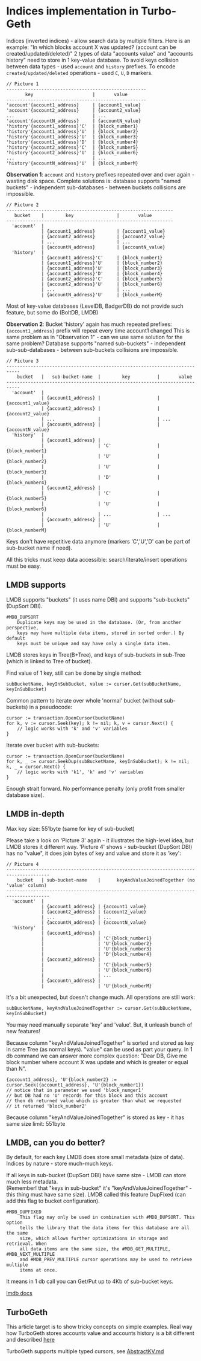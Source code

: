 Indices implementation in Turbo-Geth
====================================

Indices (inverted indices) - allow search data by multiple filters. 
Here is an example: "In which blocks account X was updated? (account can be created/updated/deleted)"
2 types of data "accounts value" and "accounts history" need to store in 1 key-value database.
To avoid keys collision between data types - used `account` and `history` prefixes.
To encode `created/updated/deleted` operations - used `C`, `U`, `D` markers. 

```
// Picture 1  
----------------------------------------------------
       key                      |       value
----------------------------------------------------
'account'{account1_address}     | {account1_value}
'account'{account2_address}     | {account2_value}
...                             | ...
'account'{accountN_address}     | {accountN_value}
'history'{account1_address}'C'  | {block_number1}
'history'{account1_address}'U'  | {block_number2}
'history'{account1_address}'U'  | {block_number3}
'history'{account1_address}'D'  | {block_number4}
'history'{account2_address}'C'  | {block_number5}
'history'{account2_address}'U'  | {block_number6}
...                             | ...
'history'{accountN_address}'U'  | {block_numberM}
```

**Observation 1**: `account` and `history` prefixes repeated over and over again - wasting disk space.
Complete solutions is: database supports "named buckets" - independent sub-databases - between buckets collisions are impossible.

```
// Picture 2
--------------------------------------------------------------
   bucket    |        key                |       value
--------------------------------------------------------------
  'account'  |
             | {account1_address}        | {account1_value}
             | {account2_address}        | {account2_value}
             | ...                       | ...
             | {accountN_address}        | {accountN_value}
  'history'  | 
             | {account1_address}'C'     | {block_number1}
             | {account1_address}'U'     | {block_number2}
             | {account1_address}'U'     | {block_number3}
             | {account1_address}'D'     | {block_number4}
             | {account2_address}'C'     | {block_number5}
             | {account2_address}'U'     | {block_number6}
             | ...                       | ...
             | {accountN_address}'U'     | {block_numberM}
```
Most of key-value databases (LevelDB, BadgerDB) do not provide such feature, but some do (BoltDB, LMDB)

**Observation 2**: Bucket 'history' again has much repeated prefixes: `{account1_address}` prefix will repeat every time account1 changed
This is same problem as in "Observation 1" - can we use same solution for the same problem?
Database supports "named sub-buckets" - independent sub-sub-databases - between sub-buckets collisions are impossible.

```
// Picture 3
---------------------------------------------------------------------------
    bucket   |   sub-bucket-name  |        key          |       value
---------------------------------------------------------------------------
  'account'  |
             | {account1_address} |                     | {account1_value}
             | {account2_address} |                     | {account2_value}
             | ...                |                     | ...
             | {accountN_address} |                     | {accountN_value}
  'history'  | 
             | {account1_address} |
             |                    | 'C'                 | {block_number1}
             |                    | 'U'                 | {block_number2}
             |                    | 'U'                 | {block_number3}
             |                    | 'D'                 | {block_number4}
             | {account2_address} |
             |                    | 'C'                 | {block_number5}
             |                    | 'U'                 | {block_number6}
             |                    | ...                 | ...
             | {accountn_address} |                
             |                    | 'U'                 | {block_numberM}
```

Keys don't have repetitive data anymore (markers 'C','U','D' can be part of sub-bucket name if need).

All this tricks must keep data accessible: search/iterate/insert operations must be easy.    

LMDB supports 
-------------
 
LMDB supports "buckets" (it uses name DBI) and supports "sub-buckets" (DupSort DBI).
```
#MDB_DUPSORT
    Duplicate keys may be used in the database. (Or, from another perspective,
    keys may have multiple data items, stored in sorted order.) By default
    keys must be unique and may have only a single data item.
``` 

LMDB stores keys in Tree(B+Tree), and keys of sub-buckets in sub-Tree (which is linked to Tree of bucket).

Find value of 1 key, still can be done by single method:  
```
subBucketName, keyInSubBucket, value := cursor.Get(subBucketName, keyInSubBucket)
```

Common pattern to iterate over whole 'normal' bucket (without sub-buckets) in a pseudocode:
```
cursor := transaction.OpenCursor(bucketName)
for k, v := cursor.Seek(key); k != nil; k, v = cursor.Next() {
    // logic works with 'k' and 'v' variables
} 
```

Iterate over bucket with sub-buckets: 
```
cursor := transaction.OpenCursor(bucketName)
for k, _ := cursor.SeekDup(subBucketName, keyInSubBucket); k != nil; k, _ = cursor.Next() {
    // logic works with 'k1', 'k' and 'v' variables
} 
```

Enough strait forward. No performance penalty (only profit from smaller database size).

LMDB in-depth
-------------
 
Max key size: 551byte (same for key of sub-bucket)

Please take a look on 'Picture 3' again - it illustrates the high-level idea, but LMDB stores it different way. 
'Picture 4' shows - sub-bucket (DupSort DBI) has no "value", it does join bytes of key and value and store it as 'key': 

```
// Picture 4
--------------------------------------------------------------------------------------
    bucket   | sub-bucket-name    |      keyAndValueJoinedTogether (no 'value' column)
--------------------------------------------------------------------------------------
  'account'  |
             | {account1_address} | {account1_value}   
             | {account2_address} | {account2_value}
             | ...                | ...               
             | {accountN_address} | {accountN_value}
  'history'  | 
             | {account1_address} |
             |                    | 'C'{block_number1}
             |                    | 'U'{block_number2}
             |                    | 'U'{block_number3}
             |                    | 'D'{block_number4}
             | {account2_address} |
             |                    | 'C'{block_number5}
             |                    | 'U'{block_number6}
             |                    | ...
             | {accountn_address} |                
             |                    | 'U'{block_numberM}
```

It's a bit unexpected, but doesn't change much. All operations are still work:
```
subBucketName, keyAndValueJoinedTogether := cursor.Get(subBucketName, keyInSubBucket)
```

You may need manually separate 'key' and 'value'. But, it unleash bunch of new features!

Because column "keyAndValueJoinedTogether" is sorted and stored as key in same Tree (as normal keys). 
"value" can be used as part your query. In 1 db command we can answer more complex question:
"Dear DB, Give me block number where account X was update and which is greater or equal than N".
```
{account1_address}, 'U'{block_number2} := cursor.Seek({account1_address}, 'U'{block_number1})
// notice that in parameter we used 'block_numger1' 
// but DB had no 'U' records for this block and this account
// then db returned value which is greater than what we requested 
// it returned 'block_number2' 
```

Because column "keyAndValueJoinedTogether" is stored as key - it has same size limit: 551byte 

LMDB, can you do better?
------------------------

By default, for each key LMDB does store small metadata (size of data). 
Indices by nature - store much-much keys.

If all keys in sub-bucket (DupSort DBI) have same size - LMDB can store much less metadata.  
(Remember! that "keys in sub-bucket" it's "keyAndValueJoinedTogether" - this thing must have same size).
LMDB called this feature DupFixed (can add this flag to bucket configuration).

```
#MDB_DUPFIXED
	 This flag may only be used in combination with #MDB_DUPSORT. This option
	 tells the library that the data items for this database are all the same
	 size, which allows further optimizations in storage and retrieval. When
	 all data items are the same size, the #MDB_GET_MULTIPLE, #MDB_NEXT_MULTIPLE
	 and #MDB_PREV_MULTIPLE cursor operations may be used to retrieve multiple
	 items at once.
```

It means in 1 db call you can Get/Put up to 4Kb of sub-bucket keys. 

[lmdb docs](https://github.com/ledgerwatch/lmdb-go/blob/master/lmdb/lmdb.h)

TurboGeth
---------

This article target is to show tricky concepts on simple examples. 
Real way how TurboGeth stores accounts value and accounts history is a bit different and described [here](./db_walkthrough.MD#bucket-history-of-accounts)    
 
TurboGeth supports multiple typed cursors, see [AbstractKV.md](./../../ethdb/AbstractKV.md)



